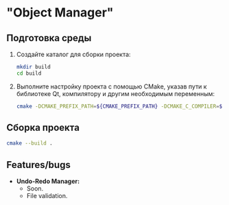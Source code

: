 # "Object Manager"

## Подготовка среды

1. Создайте каталог для сборки проекта:

    ```bash
    mkdir build
    cd build
    ```

2. Выполните настройку проекта с помощью CMake, указав пути к библиотеке Qt, компилятору и другим необходимым переменным:

    ```bash
    cmake -DCMAKE_PREFIX_PATH=${CMAKE_PREFIX_PATH} -DCMAKE_C_COMPILER=${CMAKE_C_COMPILER} -DCMAKE_CXX_COMPILER=${CMAKE_CXX_COMPILER} -DQT_QMAKE_EXECUTABLE=${QT_QMAKE_EXECUTABLE} ..
    ```

## Сборка проекта

```bash
cmake --build .
```

## Features/bugs

- **Undo-Redo Manager:**
  - Soon.
  - File validation.
